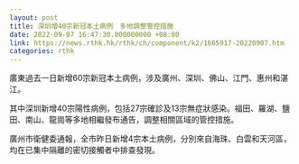 ```yaml
---
layout: post
title: 深圳增40宗新冠本土病例　多地調整管控措施
date: 2022-09-07 16:47:30.000000000 +08:00
link: https://news.rthk.hk/rthk/ch/component/k2/1665917-20220907.htm
categories: rthk
---
```


廣東過去一日新增60宗新冠本土病例，涉及廣州、深圳、佛山、江門、惠州和湛江。

其中深圳新增40宗陽性病例，包括27宗確診及13宗無症狀感染。福田、羅湖、鹽田、南山、龍崗等多地相繼發布通告，調整相關區域的管控措施。 

廣州市衛健委通報，全市昨日新增4宗本土病例，分別來自海珠、白雲和天河區，均在已集中隔離的密切接觸者中排查發現。
